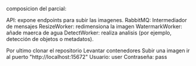 composicion del parcial:

API: expone endpoints para subir las imagenes.
RabbitMQ: Intermediador de mensajes
ResizeWorker: redimensiona la imagen
WatermarkWorker: añade maerca de agua
DetectWorker: realiza analisis (por ejemplo, detección de objetos o metadatos).

Por ultimo clonar el repositorio 
Levantar contenedores 
Subir una imagen 
ir al puerto "http://localhost:15672"
Usuario: user
Contraseña: pass
